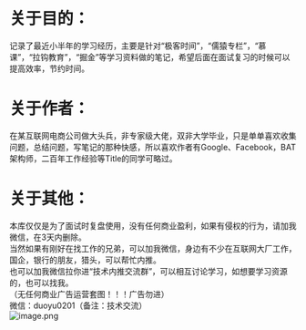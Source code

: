 <a name="AO20h"></a>
# 关于目的：
  记录了最近小半年的学习经历，主要是针对“极客时间”，“儒猿专栏”，“慕课”，“拉钩教育”，“掘金”等学习资料做的笔记，希望后面在面试复习的时候可以提高效率，节约时间。
<a name="ZcOR3"></a>
# 关于作者：
  在某互联网电商公司做大头兵，⾮专家级⼤佬，双非大学毕业，只是单单喜欢收集问题，总结问题，写笔记的那种快感，所以喜欢作者有Google、Facebook，BAT 架构师，⼆百年⼯作经验等Title的同学可略过。
<a name="DbuYD"></a>
# 关于其他：
  本库仅仅是为了面试时复盘使用，没有任何商业盈利，如果有侵权的行为，请加我微信，在3天内删除。
  <br />
  当然如果有刚好在找工作的兄弟，可以加我微信，身边有不少在互联网大厂工作，国企，银行的朋友，猎头，可以帮忙内推。
  <br />
  也可以加我微信拉你进“技术内推交流群”，可以相互讨论学习，如想要学习资源的，也可以找我。<br />（无任何商业广告运营套图！！！广告勿进）<br />  微信：duoyu0201（备注：技术交流）<br />![image.png](https://cdn.nlark.com/yuque/0/2022/png/1461694/1653147033642-b6f8e23f-8a73-433e-918f-4ab6a0bdc90b.png#clientId=u83afa51a-4933-4&crop=0&crop=0&crop=1&crop=1&from=paste&height=703&id=u27eaaa44&margin=%5Bobject%20Object%5D&name=image.png&originHeight=633&originWidth=551&originalType=binary&ratio=1&rotation=0&showTitle=false&size=289292&status=done&style=none&taskId=ufb361763-4873-4a4d-891d-d6f52bd2ff5&title=&width=612.2222384405729)
